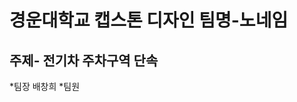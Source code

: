 경운대학교 캡스톤 디자인 팀명-노네임
=====================================
주제- 전기차 주차구역 단속
-------------------------------------
*팀장
  배창희
 *팀원
